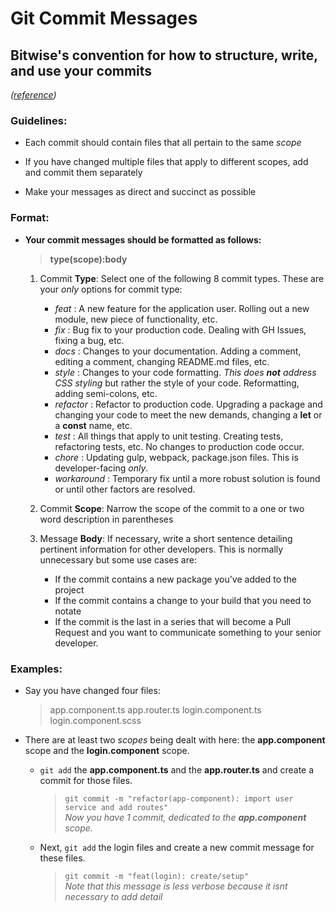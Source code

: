 # Git Commit Messages

## Bitwise's convention for how to structure, write, and use your commits  
 _([reference](http://karma-runner.github.io/1.0/dev/git-commit-msg.html))_  


### Guidelines:

 * Each commit should contain files that all pertain to the same _scope_ 

 * If you have changed multiple files that apply to different scopes, add and commit them separately  

 * Make your messages as direct and succinct as possible

### Format:

 * **Your commit messages should be formatted as follows:** 
    >**type(scope):body**  

    1. Commit **Type**: Select one of the following 8 commit types. These are your _only_ options for commit type:
        * *feat* : A new feature for the application user. Rolling out a new module, new piece of functionality, etc. 
        * *fix* : Bug fix to your production code. Dealing with GH Issues, fixing a bug, etc.
        * *docs* : Changes to your documentation. Adding a comment, editing a comment, changing README.md files, etc.
        * *style* : Changes to your code formatting. _This does **not** address CSS styling_ but rather the style of your code. Reformatting, adding semi-colons, etc.
        * *refactor* : Refactor to production code. Upgrading a package and changing your code to meet the new demands, changing a **let** or a **const** name, etc.
        * *test* :  All things that apply to unit testing. Creating tests, refactoring tests, etc. No changes to production code occur.
        * *chore* : Updating gulp, webpack, package.json files. This is developer-facing _only_.
        * *workaround* : Temporary fix until a more robust solution is found or until other factors are resolved.
    2. Commit **Scope**: Narrow the scope of the commit to a one or two word description in parentheses
    
    3. Message **Body**: If necessary, write a short sentence detailing pertinent information for other developers. This is normally unnecessary but some use cases are:

        * If the commit contains a new package you've added to the project
        * If the commit contains a change to your build that you need to notate
        * If the commit is the last in a series that will become a Pull Request and you want to communicate something to your senior developer.

### Examples: 
  * Say you have changed four files: 
    
    > app.component.ts
    > app.router.ts
    > login.component.ts
    > login.component.scss

  * There are at least two _scopes_ being dealt with here: the **app.component** scope and the **login.component** scope.
    * `git add` the  **app.component.ts** and the **app.router.ts** and create a commit for those files. 
        > `git commit -m "refactor(app-component): import user service and add routes"`        
            _Now you have 1 commit, dedicated to the **app.component** scope._  
    
    * Next, `git add` the login files and create a new commit message for these files.   
        > `git commit -m "feat(login): create/setup"`  
            _Note that this message is less verbose because it isnt necessary to add detail_
